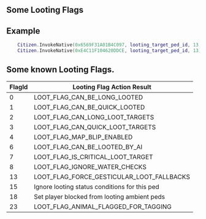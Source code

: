 ## Some Looting Flags


## Example

```lua
	Citizen.InvokeNative(0x6569F31A01B4C097, looting_target_ped_id, 13, true);  -- SET_LOOTING_FLAG PlayerPed`s animation is more emphasized while looting target ped.
	Citizen.InvokeNative(0xE4C11F104620DDCE, looting_target_ped_id, 13);  -- _GET_LOOTING_FLAG
```

<h2>Some known Looting Flags.</h2>

FlagId | Looting Flag Action Result
----------- | --------------------------
0 | LOOT_FLAG_CAN_BE_LONG_LOOTED
1 | LOOT_FLAG_CAN_BE_QUICK_LOOTED
2 | LOOT_FLAG_CAN_LONG_LOOT_TARGETS
3 | LOOT_FLAG_CAN_QUICK_LOOT_TARGETS
4 | LOOT_FLAG_MAP_BLIP_ENABLED
6 | LOOT_FLAG_CAN_BE_LOOTED_BY_AI
7 | LOOT_FLAG_IS_CRITICAL_LOOT_TARGET
8 | LOOT_FLAG_IGNORE_WATER_CHECKS
13 | LOOT_FLAG_FORCE_GESTICULAR_LOOT_FALLBACKS
15 | Ignore looting status conditions for this ped
18 | Set player blocked from looting ambient peds
23 | LOOT_FLAG_ANIMAL_FLAGGED_FOR_TAGGING
